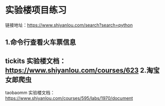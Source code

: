 实验楼项目练习
=========================
链接地址：https://www.shiyanlou.com/search?search=python

1.命令行查看火车票信息
------------------------
tickits
实验楼文档：https://www.shiyanlou.com/courses/623
2.淘宝女郎爬虫
------------------------
taobaomm
实验楼文档：https://www.shiyanlou.com/courses/595/labs/1970/document
